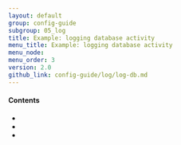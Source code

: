 ```yaml
---
layout: default
group: config-guide 
subgroup: 05_log
title: Example: logging database activity
menu_title: Example: logging database activity
menu_node: 
menu_order: 3
version: 2.0
github_link: config-guide/log/log-db.md
---
```



#### Contents

*	[]()
*	[]()
*	[]()

